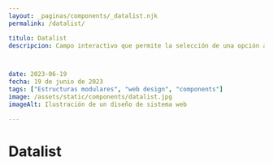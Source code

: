```yaml
---
layout: _paginas/components/_datalist.njk
permalink: /datalist/

titulo: Datalist
descripcion: Campo interactivo que permite la selección de una opción además de poder escribir con texto predictivo.



date: 2023-06-19
fecha: 19 de junio de 2023
tags: ["Estructuras modulares", "web design", "components"]
image: /assets/static/components/datalist.jpg
imageAlt: Ilustración de un diseño de sistema web

---
```


# Datalist

